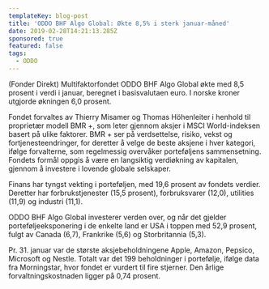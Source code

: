 ```yaml
---
templateKey: blog-post
title: 'ODDO BHF Algo Global: Økte 8,5% i sterk januar-måned'
date: 2019-02-28T14:21:13.285Z
sponsored: true
featured: false
tags:
  - ODDO
---
```

(Fonder Direkt) Multifaktorfondet ODDO BHF Algo Global økte med 8,5 prosent i verdi i januar, beregnet i basisvalutaen euro. I norske kroner utgjorde økningen 6,0 prosent.



Fondet forvaltes av Thierry Misamer og Thomas Höhenleiter i henhold til proprietær modell BMR +, som leter gjennom aksjer i MSCI World-indeksen basert på ulike faktorer. BMR + ser på verdsettelse, risiko, vekst og fortjenesteendringer, for deretter å velge de beste aksjene i hver kategori, ifølge forvalterne, som regelmessig overvåker porteføljens sammensetning. Fondets formål oppgis å være en langsiktig verdiøkning av kapitalen, gjennom å investere i lovende globale selskaper.



Finans har tyngst vekting i porteføljen, med 19,6 prosent av fondets verdier. Deretter har forbrukstjenester (15,5 prosent), forbruksvarer (12,0), utilities (11,9) og industri (11,1).



ODDO BHF Algo Global investerer verden over, og når det gjelder porteføljeeksponering i de enkelte land er USA i toppen med 52,9 prosent, fulgt av Canada (6,7), Frankrike (5,6) og Storbritannia (5,3).



Pr. 31. januar var de største aksjebeholdningene Apple, Amazon, Pepsico, Microsoft og Nestle. Totalt var det 199 beholdninger i portefølje, ifølge data fra Morningstar, hvor fondet er vurdert til fire stjerner. Den årlige forvaltningskostnaden ligger på 0,74 prosent.
